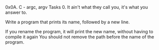 0x0A. C - argc, argv
Tasks
0. It ain't what they call you, it's what you answer to.

Write a program that prints its name, followed by a new line.

If you rename the program, it will print the new name, without having to compile it again
You should not remove the path before the name of the program.
